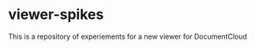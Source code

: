 viewer-spikes
=============

This is a repository of experiements for a new viewer for DocumentCloud
